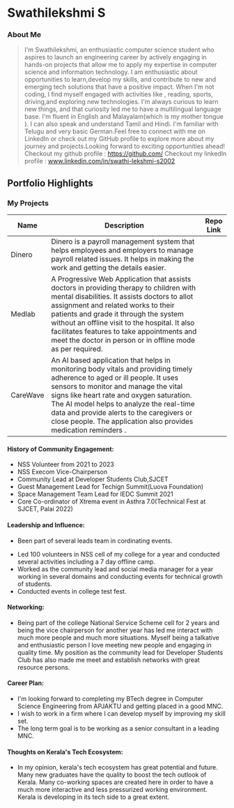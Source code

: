 # Swathilekshmi S 

### About Me
 
>I'm Swathilekshmi, an enthusiastic computer science student who aspires to launch an  engineering career by actively engaging in hands-on projects that allow me to apply my expertise in computer science and information technology. I am enthusiastic about opportunities to learn,develop my skills, and contribute to new and emerging tech solutions that have a positive impact.
When I'm not coding, I  find myself engaged with activities like , reading, sports, driving,and exploring new technologies. I'm always curious to learn new things, and that curiosity led me to have a multilingual language base. I'm fluent in English and Malayalam(which is my mother tongue ). I can also speak and understand Tamil and Hindi. I'm familiar with Telugu and very basic German.Feel free to connect with me on LinkedIn or check out my GitHub profile to explore more about my journey and projects.Looking forward to exciting opportunities ahead!  
Checkout my github profile : https://github.com/
Checkout my linkedln profile : www.linkedin.com/in/swathi-lekshmi-s2002

## Portfolio Highlights

### My Projects

| Name          | Description                                                                                                                   | Repo Link                                                  |
|---------------|-------------------------------------------------------------------------------------------------------------------------------|------------------------------------------------------------|
| Dinero   | Dinero is a payroll management system that helps employees and employers to manage payroll related issues. It helps in making the work and getting the details easier. |
| Medlab   | A Progressive Web Application that assists doctors in providing therapy to children with mental disabilities. It assists doctors to allot assignment and related works to their patients and grade it through the system without an offline visit to the hospital. It also facilitates features to take appointments and meet the doctor in person or in offline mode as per required.|
| CareWave | An AI based application that helps in monitoring body vitals and providing timely adherence to aged or ill people. It uses sensors to monitor and  manage the vital signs like heart rate and oxygen saturation. The AI model helps to analyze the real-time data and provide alerts to the caregivers or close people. The application also provides medication reminders .    


#### History of Community Engagement:

*  NSS Volunteer from 2021 to 2023
* NSS Execom Vice-Chairperson
* Community Lead at Developer Students Club,SJCET
* Guest Management Lead for Techign Summit(Luova Foundation)
* Space Management Team Lead for IEDC Summit 2021
* Core Co-ordinator of Xtrema event in Asthra 7.0(Technical Fest at SJCET, Palai 2022)

#### Leadership and Influence:

* Been part of several leads team in cordinating events.
- Led 100 volunteers in NSS cell of my college for a year and conducted several activities including a 7 day offline camp.
- Worked as the community lead and social media manager for a year working in several domains and conducting events for technical growth of students.
- Conducted events in college test fest.

#### Networking:

- Being part of the college National Service Scheme cell for 2 years and being the vice chairperson for another year has led me interact with much more people and much more situations. Myself being a talkative and enthusiastic person I love meeting new people and engaging in quality time. My position as the community lead for Developer Students Club has also made me meet and establish networks with great resource persons.

#### Career Plan:

- I'm looking forward to completing my BTech degree in Computer Science Engineering from APJAKTU and getting placed in a good MNC.
- I wish to work in a firm where I can develop myself by improving my skill set.
- The long term goal is to be working as a senior consultant in a leading MNC.

#### Thoughts on Kerala's Tech Ecosystem:

- In my opinion, kerala's tech ecosystem has great potential and future. Many new graduates have the quality to boost the tech outlook of Kerala. Many co-working spaces are created here in order to have a much more interactive and less pressurized working environment. Kerala is developing in its tech side to a great extent.

